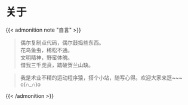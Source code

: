 # 关于



{{< admonition note "自言" >}}

> 偶尔复制点代码，偶尔鼓捣些东西。<br> 
> 花鸟鱼虫，稀松不通。<br> 
> 文明精神，野蛮体魄。<br>
> 借我三千虎贲，踏破贺兰山缺。<br>

> 我是术业不精的运动程序猿，搭个小站，随写心得。欢迎大家来逛~~~ o(∩_∩)o <br>

{{< /admonition >}}
<br>
<br>
<br>
<br>

<br>
<br>
<br>
<br>
